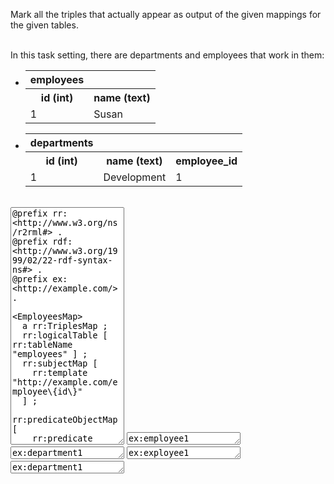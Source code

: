 Mark all the triples that actually appear as output of the given mappings for the given tables.

<br />
In this task setting, there are departments and employees that work in them:

<div class="navcontainer">
<ul class="navlist">
<li>


<table class="dbtable">
  <tr><th>employees</th></tr>
  <tr><th>id (int)</th><th>name (text)</th></tr>
  <tr><td>1</td><td>Susan</td></tr>
</table>

</li>
<li>

<table class="dbtable">
  <tr><th>departments</th></tr>
  <tr><th>id (int)</th><th>name (text)</th><th>employee_id</th></tr>
  <tr><td>1</td><td>Development</td><td>1</td></tr>
</table>

</li>
</ul>
</div>

<br style="clear: both;" />

<textarea style="height: 380px" ui-codemirror="editorOptions.ttl" readonly>
@prefix rr: &lt;http://www.w3.org/ns/r2rml#&gt; .
@prefix rdf: &lt;http://www.w3.org/1999/02/22-rdf-syntax-ns#&gt; .
@prefix ex: &lt;http://example.com/&gt; .

&lt;EmployeesMap&gt;
  a rr:TriplesMap ;
  rr:logicalTable [ rr:tableName "employees" ] ;
  rr:subjectMap [
    rr:template "http://example.com/employee\{id\}"
  ] ;
  rr:predicateObjectMap [
    rr:predicate rdf:type ;
    rr:object ex:Employee
  ] ;
  rr:predicateObjectMap [
    rr:predicate rdfs:label ;
    rr:objectMap [ rr:column "name" ]
  ] .

&lt;DeptToEmpOtm&gt;
  a rr:TriplesMap ;
  rr:logicalTable [ rr:tableName "departments" ] ;
  rr:subjectMap [
    rr:template "http://example.com/department\{id\}" ;
  ] ;
  rr:predicateObjectMap [
    rr:predicate ex:hasEmployeeOfTheMonth ;
    rr:objectMap [ rr:template "http://example.com/employee\{employee_id\}" ]
  ] .
</textarea>



<textarea style="height: 20px" ui-codemirror="editorOptions.ttl" readonly>ex:employee1 rdfs:label "Susan" .</textarea>
<textarea style="height: 20px" ui-codemirror="editorOptions.ttl" readonly>ex:department1 ex:hasEmployeeOfTheMonth ex:employee1 .</textarea>
<textarea style="height: 20px" ui-codemirror="editorOptions.ttl" readonly>ex:exployee1 ex:worksIn ex:department1 .</textarea>
<textarea style="height: 20px" ui-codemirror="editorOptions.ttl" readonly>ex:department1 rdfs:label "Development" .</textarea>


